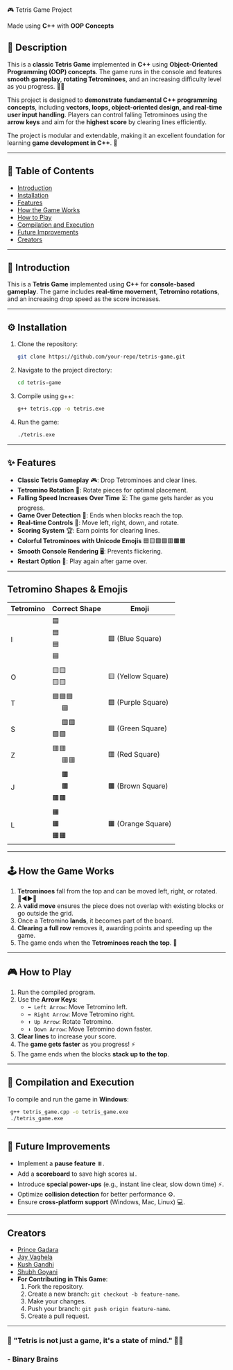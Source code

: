  🎮 Tetris Game Project

Made using **C++** with **OOP Concepts**

## 📝 Description

This is a **classic Tetris Game** implemented in **C++** using **Object-Oriented Programming (OOP) concepts**. The game runs in the console and features **smooth gameplay**, **rotating Tetrominoes**, and an increasing difficulty level as you progress. 🧩✨

This project is designed to **demonstrate fundamental C++ programming concepts**, including **vectors, loops, object-oriented design, and real-time user input handling**. Players can control falling Tetrominoes using the **arrow keys** and aim for the **highest score** by clearing lines efficiently.

The project is modular and extendable, making it an excellent foundation for learning **game development in C++**. 🚀

---

## 📌 Table of Contents

- [Introduction](#-introduction)
- [Installation](#installation)
- [Features](#-features)
- [How the Game Works](#how-the-game-works)
- [How to Play](#-how-to-play)
- [Compilation and Execution](#-compilation-and-execution)
- [Future Improvements](#-future-improvements)
- [Creators](#creators)

---

## 🎯 Introduction

This is a **Tetris Game** implemented using **C++** for **console-based gameplay**. The game includes **real-time movement**, **Tetromino rotations**, and an increasing drop speed as the score increases.

---

## ⚙️ Installation

1. Clone the repository:
   ```bash
   git clone https://github.com/your-repo/tetris-game.git
   ```
2. Navigate to the project directory:
   ```bash
   cd tetris-game
   ```
3. Compile using g++:
   ```bash
   g++ tetris.cpp -o tetris.exe
   ```
4. Run the game:
   ```bash
   ./tetris.exe
   ```

---

## ✨ Features

- **Classic Tetris Gameplay** 🎮: Drop Tetrominoes and clear lines.
- **Tetromino Rotation** 🔄: Rotate pieces for optimal placement.
- **Falling Speed Increases Over Time** ⏳: The game gets harder as you progress.
- **Game Over Detection** 🚨: Ends when blocks reach the top.
- **Real-time Controls** 🎯: Move left, right, down, and rotate.
- **Scoring System** 🏆: Earn points for clearing lines.
- **Colorful Tetrominoes with Unicode Emojis** 🟦🟨🟪🟩🟥🟫🟧
- **Smooth Console Rendering** 🖥️: Prevents flickering.
- **Restart Option** 🔁: Play again after game over.

---

## Tetromino Shapes & Emojis
| Tetromino | Correct Shape | Emoji |
|-----------|--------------|-----------|
| I | 🟦<br>🟦<br>🟦<br>🟦 | 🟦 (Blue Square) |
| O | 🟨🟨<br>🟨🟨 | 🟨 (Yellow Square) |
| T | 🟪🟪🟪<br>&nbsp;&nbsp;&nbsp;&nbsp;&nbsp;🟪 | 🟪 (Purple Square) |
| S | &nbsp;&nbsp;&nbsp;&nbsp;&nbsp;🟩🟩<br>🟩🟩 | 🟩 (Green Square) |
| Z | 🟥🟥<br>&nbsp;&nbsp;&nbsp;&nbsp;&nbsp;🟥🟥 | 🟥 (Red Square) |
| J | &nbsp;&nbsp;&nbsp;&nbsp;&nbsp;🟫<br>&nbsp;&nbsp;&nbsp;&nbsp;&nbsp;🟫<br>🟫🟫 | 🟫 (Brown Square) |
| L | 🟧<br>🟧<br>🟧🟧 | 🟧 (Orange Square) |

---

## 🕹️ How the Game Works

1. **Tetrominoes** fall from the top and can be moved left, right, or rotated. 🔼◀️▶️🔽
2. A **valid move** ensures the piece does not overlap with existing blocks or go outside the grid.
3. Once a Tetromino **lands**, it becomes part of the board.
4. **Clearing a full row** removes it, awarding points and speeding up the game.
5. The game ends when the **Tetrominoes reach the top**. 🚧

---

## 🎮 How to Play

1. Run the compiled program.
2. Use the **Arrow Keys**:
   - `⬅️ Left Arrow`: Move Tetromino left.
   - `➡️ Right Arrow`: Move Tetromino right.
   - `⬆️ Up Arrow`: Rotate Tetromino.
   - `⬇️ Down Arrow`: Move Tetromino down faster.
3. **Clear lines** to increase your score.
4. The **game gets faster** as you progress! ⚡
5. The game ends when the blocks **stack up to the top**.

---

## 🔧 Compilation and Execution

To compile and run the game in **Windows**:

```sh
 g++ tetris_game.cpp -o tetris_game.exe
 ./tetris_game.exe
```

---

## 🚀 Future Improvements

- Implement a **pause feature** ⏸️.
- Add a **scoreboard** to save high scores 📊.
- Introduce **special power-ups** (e.g., instant line clear, slow down time) ⚡.
- Optimize **collision detection** for better performance ⚙️.
- Ensure **cross-platform support** (Windows, Mac, Linux) 💻.

---

## Creators
- [Prince Gadara](https://github.com/PrinceGadara1)
- [Jay Vaghela](https://github.com/202401237)
- [Kush Gandhi](https://github.com/kushgandhi123) 
- [Shubh Goyani](https://github.com/Shubh-Goyani)
- **For Contributing in This Game**:
   1. Fork the repository.
   2. Create a new branch: `git checkout -b feature-name`.
   3. Make your changes.
   4. Push your branch: `git push origin feature-name`.
   5. Create a pull request.

---

### 🎵 "Tetris is not just a game, it's a state of mind." 🧩🔥

### - **Binary Brains**

